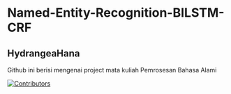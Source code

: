# Named-Entity-Recognition-BILSTM-CRF
## HydrangeaHana

Github ini berisi mengenai project mata kuliah Pemrosesan Bahasa Alami 

[![Contributors][contributors-shield]][contributors-url]

[contributors-url]: https://github.com/vincentjordan27/Named-Entity-Recognition-BILSTM-CRF/graphs/contributors
[contributors-shield]: https://img.shields.io/github/contributors/othneildrew/Best-README-Template.svg?style=for-the-badge

